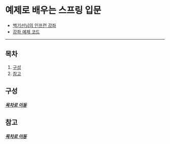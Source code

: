 예제로 배우는 스프링 입문
=====
* [백기선님의 인프런 강좌](https://www.inflearn.com/course/spring_revised_edition#)  
* [강좌 예제 코드](https://github.com/spring-projects/spring-petclinic)
- - -
## 목차
1. [구성](#구성)
2. [참고](#참고)

## 구성

##### [목차로 이동](#목차)

## 참고

##### [목차로 이동](#목차)